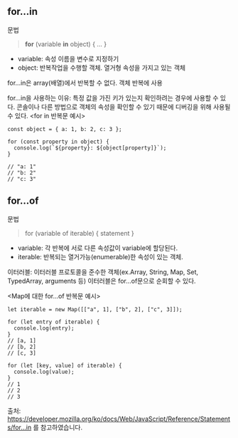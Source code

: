 ## for...in
문법
>**for** (variable **in** object) { ... }

- variable: 속성 이름을 변수로 지정하기
- object: 반복작업을 수행할 객체. 열거형 속성을 가지고 있는 객체

for...in은 array(배열)에서 반복할 수 없다. 객체 반복에 사용

for...in을 사용하는 이유: 특정 값을 가진 키가 있는지 확인하려는 경우에 사용할 수 있다. 콘솔이나 다른 방법으로 객체의 속성을 확인할 수 있기 때문에 디버깅을 위해 사용될 수 있다.
<for in 반복문 예시>
```
const object = { a: 1, b: 2, c: 3 };

for (const property in object) {
  console.log(`${property}: ${object[property]}`);
}

// "a: 1"
// "b: 2"
// "c: 3"

```


## for...of


문법
>for (variable of iterable) {
	statement
    }
    
- variable: 각 반복에 서로 다른 속성값이 variable에 할당된다.
- iterable: 반복되는 열거가능(enumerable)한 속성이 있는 객체.

이터러블: 이터러블 프로토콜을 준수한 객체(ex.Array, String, Map, Set, TypedArray, arguments 등)
이터러블은 for...of문으로 순회할 수 있다.

<Map에 대한 for...of 반복문 예시>

```
let iterable = new Map([["a", 1], ["b", 2], ["c", 3]]);

for (let entry of iterable) {
  console.log(entry);
}
// [a, 1]
// [b, 2]
// [c, 3]

for (let [key, value] of iterable) {
  console.log(value);
}
// 1
// 2
// 3
```

출처: https://developer.mozilla.org/ko/docs/Web/JavaScript/Reference/Statements/for...in 를 참고하였습니다.


